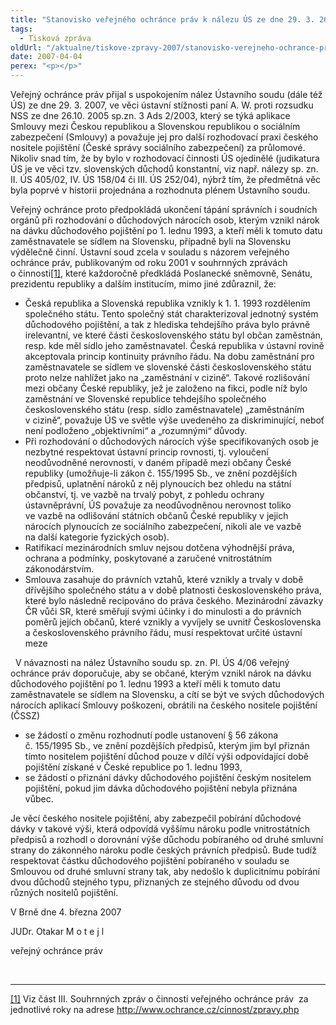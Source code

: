 ```yaml
---
title: "Stanovisko veřejného ochránce práv k nálezu ÚS ze dne 29. 3. 2007"
tags:
  - Tisková zpráva
oldUrl: "/aktualne/tiskove-zpravy-2007/stanovisko-verejneho-ochrance-prav-k-nalezu-us-ze-dne-29-3-2007"
date: 2007-04-04
perex: "<p></p>"
---
```


<!-- imported from the old website -->

<p>Veřejný ochránce práv přijal s uspokojením nález Ústavního soudu (dále též ÚS) ze dne 29. 3. 2007, ve věci ústavní stížnosti paní A. W. proti rozsudku NSS ze dne 26.10. 2005 sp.zn. 3 Ads 2/2003, který se týká aplikace Smlouvy mezi Českou republikou a Slovenskou republikou o sociálním zabezpečení (Smlouvy) a považuje jej pro další rozhodovací praxi českého nositele pojištění (České správy sociálního zabezpečení) za průlomové. Nikoliv snad tím, že by bylo v rozhodovací činnosti ÚS ojedinělé (judikatura ÚS je ve věci tzv. slovenských důchodů konstantní, viz např. nálezy sp. zn. II. ÚS 405/02, IV. ÚS 158/04 či III. ÚS 252/04), nýbrž tím, že předmětná věc byla poprvé v historii projednána a rozhodnuta plénem Ústavního soudu.</p><p>Veřejný ochránce proto předpokládá ukončení tápání správních i soudních orgánů při rozhodování o důchodových nárocích osob, kterým vznikl nárok na dávku důchodového pojištění po 1. lednu 1993, a kteří měli k tomuto datu zaměstnavatele se sídlem na Slovensku, případně byli na Slovensku výdělečně činní. Ústavní soud zcela v souladu s názorem veřejného ochránce práv, publikovaným od roku 2001 v souhrnných zprávách o činnosti<a href="typo3/#_ftn1" style="mso-footnote-id: ftn1" name="_ftnref1">[1]</a>, které každoročně předkládá Poslanecké sněmovně, Senátu, prezidentu republiky a dalším institucím, mimo jiné zdůraznil, že:</p><ul><li>Česká republika a Slovenská republika vznikly k 1. 1. 1993 rozdělením společného státu. Tento společný stát charakterizoval jednotný systém důchodového pojištění, a tak z hlediska tehdejšího práva bylo právně irelevantní, ve které části československého státu byl občan zaměstnán, resp. kde měl sídlo jeho zaměstnavatel. Česká republika v ústavní rovině akceptovala princip kontinuity právního řádu. Na dobu zaměstnání pro zaměstnavatele se sídlem ve slovenské části československého státu proto nelze nahlížet jako na „zaměstnání v cizině“. Takové rozlišování mezi občany České republiky, jež je založeno na fikci, podle níž bylo zaměstnání ve Slovenské republice tehdejšího společného československého státu (resp. sídlo zaměstnavatele) „zaměstnáním v cizině“, považuje ÚS ve světle výše uvedeného za diskriminující, neboť není podloženo „objektivními“ a „rozumnými“ důvody.</li><li>Při rozhodování o důchodových nárocích výše specifikovaných osob je nezbytné respektovat ústavní princip rovnosti, tj. vyloučení neodůvodněné nerovnosti, v daném případě mezi občany České republiky (umožňuje-li zákon č. 155/1995 Sb., ve znění pozdějších předpisů, uplatnění nároků z něj plynoucích bez ohledu na státní občanství, tj. ve vazbě na trvalý pobyt, z pohledu ochrany ústavněprávní, ÚS považuje za neodůvodněnou nerovnost toliko ve vazbě na odlišování státních občanů České republiky v jejich nárocích plynoucích ze sociálního zabezpečení, nikoli ale ve vazbě na další kategorie fyzických osob).</li><li>Ratifikací mezinárodních smluv nejsou dotčena výhodnější práva, ochrana a podmínky, poskytované a zaručené vnitrostátním zákonodárstvím.</li><li>Smlouva zasahuje do právních vztahů, které vznikly a trvaly v době dřívějšího společného státu a v době platnosti československého práva, které bylo následně recipováno do práva českého. Mezinárodní závazky ČR vůči SR, které směřují svými účinky i do minulosti a do právních poměrů jejích občanů, které vznikly a vyvíjely se uvnitř Československa a československého právního řádu, musí respektovat určité ústavní meze</li></ul><p>  V návaznosti na nález Ústavního soudu sp. zn. Pl. ÚS 4/06 veřejný ochránce práv doporučuje, aby se občané, kterým vznikl nárok na dávku důchodového pojištění po 1. lednu 1993 a kteří měli k tomuto datu zaměstnavatele se sídlem na Slovensku, a cítí se být ve svých důchodových nárocích aplikací Smlouvy poškozeni, obrátili na českého nositele pojištění (ČSSZ) </p><ul><li>se žádostí o změnu rozhodnutí podle ustanovení § 56 zákona č. 155/1995 Sb., ve znění pozdějších předpisů, kterým jim byl přiznán tímto nositelem pojištění důchod pouze v dílčí výši odpovídající době pojištění získané v České republice po 1. lednu 1993,</li><li>se žádostí o přiznání dávky důchodového pojištění českým nositelem pojištění, pokud jim dávka důchodového pojištění nebyla přiznána vůbec. </li></ul><p>Je věcí českého nositele pojištění, aby zabezpečil pobírání důchodové dávky v takové výši, která odpovídá vyššímu nároku podle vnitrostátních předpisů a rozhodl o dorovnání výše důchodu pobíraného od druhé smluvní strany do zákonného nároku podle českých právních předpisů. Bude tudíž respektovat částku důchodového pojištění pobíraného v souladu se Smlouvou od druhé smluvní strany tak, aby nedošlo k duplicitnímu pobírání dvou důchodů stejného typu, přiznaných ze stejného důvodu od dvou různých nositelů pojištění.</p><p></p><p></p><p>V Brně dne 4. března 2007</p><p></p><p>JUDr. Otakar M o t e j l</p><p>veřejný ochránce práv </p><br /><hr /><p><a href="typo3/#_ftnref1" style="mso-footnote-id: ftn1" name="_ftn1">[1]</a> Viz část III. Souhrnných zpráv o činnosti veřejného ochránce práv  za jednotlivé roky na adrese <a href="https://www.ochrance.cz/cinnost/zpravy.php">http://www.ochrance.cz/cinnost/zpravy.php</a> </p>
